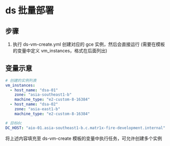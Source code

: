 # ds 批量部署

## 步骤

 1. 执行 ds-vm-create.yml 创建对应的 gce 实例，然后会直接运行 (需要在模板的变量中定义 vm_instances，格式在后面列出)

## 变量示意
```yml
# 创建的实例列表
vm_instances:
  - host_name: "dsa-01"
    zone: "asia-southeast1-b"
    machine_type: "e2-custom-8-16384"
  - host_name: "dsa-02"
    zone: "asia-east1-b"
    machine_type: "e2-custom-8-16384"

# 目标dc
DC_HOST: "aio-01.asia-southeast1-b.c.matr1x-fire-development.internal"

```
将上述内容填充至 ds-vm-create 模板的变量中执行任务，可允许创建多个实例